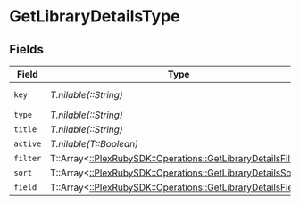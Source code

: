 # GetLibraryDetailsType


## Fields

| Field                                                                                                              | Type                                                                                                               | Required                                                                                                           | Description                                                                                                        | Example                                                                                                            |
| ------------------------------------------------------------------------------------------------------------------ | ------------------------------------------------------------------------------------------------------------------ | ------------------------------------------------------------------------------------------------------------------ | ------------------------------------------------------------------------------------------------------------------ | ------------------------------------------------------------------------------------------------------------------ |
| `key`                                                                                                              | *T.nilable(::String)*                                                                                              | :heavy_minus_sign:                                                                                                 | N/A                                                                                                                | /library/sections/1/all?type=1                                                                                     |
| `type`                                                                                                             | *T.nilable(::String)*                                                                                              | :heavy_minus_sign:                                                                                                 | N/A                                                                                                                | movie                                                                                                              |
| `title`                                                                                                            | *T.nilable(::String)*                                                                                              | :heavy_minus_sign:                                                                                                 | N/A                                                                                                                | Movies                                                                                                             |
| `active`                                                                                                           | *T.nilable(T::Boolean)*                                                                                            | :heavy_minus_sign:                                                                                                 | N/A                                                                                                                | false                                                                                                              |
| `filter`                                                                                                           | T::Array<[::PlexRubySDK::Operations::GetLibraryDetailsFilter](../../models/operations/getlibrarydetailsfilter.md)> | :heavy_minus_sign:                                                                                                 | N/A                                                                                                                |                                                                                                                    |
| `sort`                                                                                                             | T::Array<[::PlexRubySDK::Operations::GetLibraryDetailsSort](../../models/operations/getlibrarydetailssort.md)>     | :heavy_minus_sign:                                                                                                 | N/A                                                                                                                |                                                                                                                    |
| `field`                                                                                                            | T::Array<[::PlexRubySDK::Operations::GetLibraryDetailsField](../../models/operations/getlibrarydetailsfield.md)>   | :heavy_minus_sign:                                                                                                 | N/A                                                                                                                |                                                                                                                    |